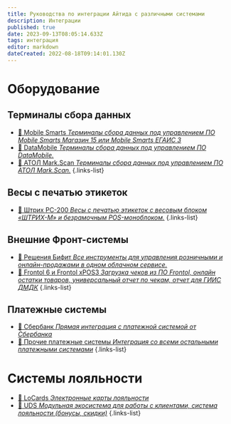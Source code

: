 ```yaml
---
title: Руководства по интеграции Айтида с различными системами
description: Интеграции
published: true
date: 2023-09-13T08:05:14.633Z
tags: интеграция
editor: markdown
dateCreated: 2022-08-18T09:14:01.130Z
---
```


# Оборудование
## Терминалы сбора данных

- [:blue_book: Mobile Smarts *Терминалы сбора данных под управлением ПО Mobile Smarts Магазин 15 или Mobile Smarts ЕГАИС 3*](/integrations/mobilesmarts)
- [:blue_book: DataMobile *Терминалы сбора данных под управлением ПО DataMobile.*](/integrations/datamobile)
- [:blue_book: АТОЛ Mark.Scan *Терминалы сбора данных под управлением ПО АТОЛ Mark.Scan.*](/integrations/markscan)
{.links-list}

## Весы с печатью этикеток
- [:blue_book: Штрих PC-200 *Весы с печатью этикеток с весовым блоком «ШТРИХ-М» и безрамочным POS-моноблоком.*](/integrations/shtrih-pc-200)
{.links-list}

## Внешние Фронт-системы
- [:blue_book: Решения Бифит *Все инструменты для управления розничными и онлайн-продажами в одном облачном сервисе.*](/integrations/bifit)
- [:blue_book: Frontol 6 и Frontol xPOS3 *Загрузка чеков из ПО Frontol, онлайн остатки товаров, универсальный отчет по чекам, отчет для ГИИС ДМДК*](/integrations/frontol)
{.links-list}

## Платежные системы
- [:blue_book: Сбербанк *Прямая интеграция с платежной системой от Сбербанка*](/integrations/paysystem-sber)
- [:blue_book: Прочие платежные системы *Интеграция со всеми остальными платежными системами*](/integrations/paysystem-all)
{.links-list}

# Системы лояльности
- [:blue_book: LoCards *Электронные карты лояльности*](/integrations/locards)
- [:blue_book: UDS *Модульная экосистема для работы с клиентами, система лояльности (бонусы, скидки)*](/integrations/uds)
{.links-list}